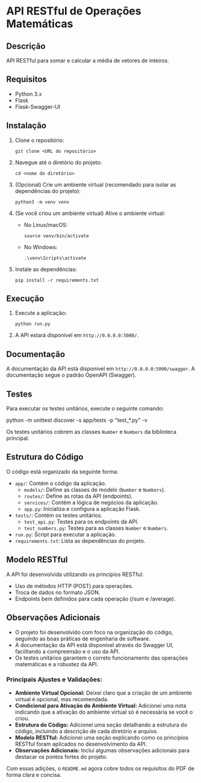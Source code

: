 # API RESTful de Operações Matemáticas

## Descrição
API RESTful para somar e calcular a média de vetores de inteiros.

## Requisitos
- Python 3.x
- Flask
- Flask-Swagger-UI

## Instalação

1.  Clone o repositório:
    ```
    git clone <URL do repositório>
    ```

2.  Navegue até o diretório do projeto:
    ```
    cd <nome do diretório>
    ```

3.  (Opcional) Crie um ambiente virtual (recomendado para isolar as dependências do projeto):
    ```
    python3 -m venv venv
    ```

4.  (Se você criou um ambiente virtual) Ative o ambiente virtual:
    *   No Linux/macOS:
        ```
        source venv/bin/activate
        ```
    *   No Windows:
        ```
        .\venv\Scripts\activate
        ```

5.  Instale as dependências:
    ```
    pip install -r requirements.txt
    ```

## Execução

1.  Execute a aplicação:
    ```
    python run.py
    ```

2.  A API estará disponível em `http://0.0.0.0:5000/`.

## Documentação

A documentação da API está disponível em `http://0.0.0.0:5000/swagger`. A documentação segue o padrão OpenAPI (Swagger).

## Testes

Para executar os testes unitários, execute o seguinte comando:

python -m unittest discover -s app/tests -p "test_*.py" -v

Os testes unitários cobrem as classes `Number` e `Numbers` da biblioteca principal.

## Estrutura do Código

O código está organizado da seguinte forma:

-   `app/`: Contém o código da aplicação.
    -   `models/`: Define as classes de modelo (`Number` e `Numbers`).
    -   `routes/`: Define as rotas da API (endpoints).
    -   `services/`: Contém a lógica de negócios da aplicação.
    -   `app.py`: Inicializa e configura a aplicação Flask.
-   `tests/`: Contém os testes unitários.
    -   `test_api.py`: Testes para os endpoints da API.
    -   `test_numbers.py`: Testes para as classes `Number` e `Numbers`.
-   `run.py`: Script para executar a aplicação.
-   `requirements.txt`: Lista as dependências do projeto.

## Modelo RESTful

A API foi desenvolvida utilizando os princípios RESTful:

-   Uso de métodos HTTP (POST) para operações.
-   Troca de dados no formato JSON.
-   Endpoints bem definidos para cada operação (/sum e /average).

## Observações Adicionais

-   O projeto foi desenvolvido com foco na organização do código, seguindo as boas práticas de engenharia de software.
-   A documentação da API está disponível através do Swagger UI, facilitando a compreensão e o uso da API.
-   Os testes unitários garantem o correto funcionamento das operações matemáticas e a robustez da API.

### Principais Ajustes e Validações:

*   **Ambiente Virtual Opcional:** Deixei claro que a criação de um ambiente virtual é opcional, mas recomendada.
*   **Condicional para Ativação do Ambiente Virtual:** Adicionei uma nota indicando que a ativação do ambiente virtual só é necessária se você o criou.
*   **Estrutura do Código:** Adicionei uma seção detalhando a estrutura do código, incluindo a descrição de cada diretório e arquivo.
*   **Modelo RESTful:** Adicionei uma seção explicando como os princípios RESTful foram aplicados no desenvolvimento da API.
*   **Observações Adicionais:** Incluí algumas observações adicionais para destacar os pontos fortes do projeto.

Com essas adições, o `README.md` agora cobre todos os requisitos do PDF de forma clara e concisa.




